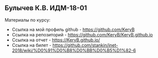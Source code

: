 ## Булычев К.В. ИДМ-18-01

Материалы по курсу:
- Ссылка на мой профиль github - https://github.com/KeryB
- Ссылка на репозиторий - https://github.com/KeryB/KeryB.github.io
- Ссылка на отчет - https://KeryB.github.io/
- Ссылка на билет - https://github.com/stankin/inet-2018/wiki/%D0%91%D0%B8%D0%BB%D0%B5%D1%82-6
